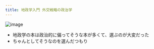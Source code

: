 ```yaml
---
title: 地政学入門 外交戦略の政治学
---
```


![image](https://gyazo.com/69d6716c035ab904d3077936f4e136c7/thumb/1000)

* 地政学の本は政治的に偏ってそうな本が多くて、選ぶのが大変だった
* ちゃんとしてそうなのを選んだつもり
